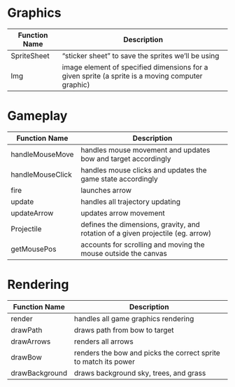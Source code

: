  # Graphics
 | Function Name | Description |
 | --- | --- |
SpriteSheet | “sticker sheet” to save the sprites we’ll be using |
Img | image element of specified dimensions for a given sprite (a sprite is a moving computer graphic) | 

# Gameplay
 | Function Name | Description |
 | --- | --- |
handleMouseMove | handles mouse movement and updates bow and target accordingly |
handleMouseClick | handles mouse clicks and updates the game state accordingly |
fire | launches arrow |
update | handles all trajectory updating |
updateArrow | updates arrow movement | 
Projectile | defines the dimensions, gravity, and rotation of a given projectile (eg. arrow) |
getMousePos | accounts for scrolling and moving the mouse outside the canvas |

# Rendering
 | Function Name | Description |
 | --- | --- |
render | handles all game graphics rendering
drawPath | draws path from bow to target
drawArrows | renders all arrows
drawBow | renders the bow and picks the correct sprite to match its power |
drawBackground | draws background sky, trees, and grass |
